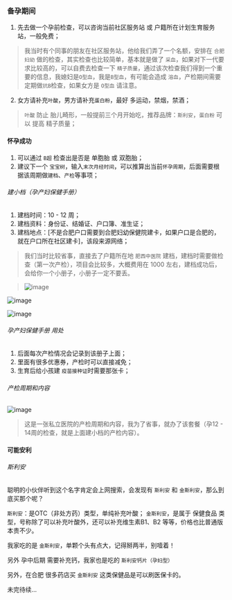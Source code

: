 ### 备孕期间

1. 先去做一个孕前检查，可以咨询当前社区服务站 或 户籍所在计划生育服务站，一般免费；

> 我当时有个同事的朋友在社区服务站，他给我们弄了一个名额，安排在 `合肥妇幼` 做的检查，其实检查也比较简单，基本就是做了 `采血`，如果对下一代要求比较高的，可以自费去检查一下 `精子质量`，通过该次检查我们得到一个重要的信息，我媳妇是`O型血`，我是`B型血`，有可能会造成 `溶血`，产检期间需要定期做`抗B`检查，如果女方是 `O型血` 请注意。

2. 女方请补充`叶酸`，男方请补充`蛋白粉`，最好 多运动，禁烟，禁酒；

> `叶酸` 防止 胎儿畸形，一般提前三个月开始吃，推荐品牌：`斯利安`，`蛋白粉` 可以 提高 精子质量；

#### 怀孕成功

1. 可以通过 `B超` 检查出是否是 单胞胎 或 双胞胎；
2. 建议下一个 `宝宝树`，输入`末次月经时间`，可以推算出当前`怀孕周期`，后面需要根据该周期做`建档`、`产检`等事项；

###### 建小档（孕产妇保健手册）
1. 建档时间：10 - 12 周；
2. 建档资料：身份证、结婚证、户口簿、准生证；
2. 建档地点：[不是合肥户口需要到合肥妇幼保健院建卡，如果户口是合肥的，就在户口所在社区建卡]，该段来源网络；

> 我们当时比较省事，直接去了户籍所在地 `肥西中医院` 建档，建档时需要做检查（第一次产检），项目会比较多，大概费用在 1000 左右，建档成功后，会给你一个小册子，小册子一定不要丢。


> ![image](https://raw.githubusercontent.com/twoer/dads/master/images/%E5%AD%95%E5%A6%87%E4%BF%9D%E5%81%A5%E6%89%8B%E5%86%8C.jpg)

![image](https://raw.githubusercontent.com/twoer/dads/master/images/%E5%AD%95%E5%A6%87%E6%9C%8D%E5%8A%A1%E5%88%B8.jpg)

![image](https://raw.githubusercontent.com/twoer/dads/master/images/%E5%AD%95%E5%A6%87%E4%BF%9D%E5%81%A5%E5%8D%A1.jpg)

###### 孕产妇保健手册 用处
1. 后面每次产检情况会记录到该册子上面；
2. 里面有很多优惠券，产检时可以直接减免；
3. 生育后给小孩建 `疫苗接种证`时需要那张卡；

###### 产检周期和内容
![image](https://raw.githubusercontent.com/twoer/dads/master/images/%E4%BA%A7%E6%A3%80%E5%A5%97%E9%A4%90.jpg)

> 这是一张私立医院的产检周期和内容，我为了省事，就办了该套餐（孕12 - 14周的检查，就是上面建小档的产检内容）。


#### 可能安利

###### 斯利安
聪明的小伙伴听到这个名字肯定会上网搜索，会发现有 `斯利安` 和 `金斯利安`，那么到底买那个呢？

`斯利安`：是OTC（非处方药）类型，单纯补充叶酸；
`金斯利安`，是属于 保健食品 类型，号称除了可以补充叶酸外，还可以补充维生素B1、B2 等等，价格也比普通版本贵不少。

我家吃的是 `金斯利安`，单颗个头有点大，记得掰两半，别噎着！

另外 孕中后期 需要补充钙，我家也是吃的 `斯利安钙片（孕妇型）`

另外，在合肥 很多药店买 `金斯利安` 这类保健品是可以刷医保卡的。

未完待续...



